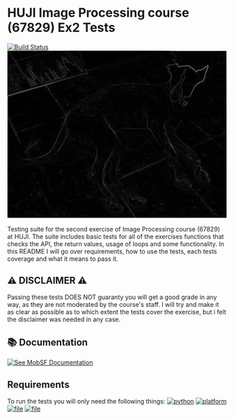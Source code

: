 # HUJI Image Processing course (67829) Ex2 Tests
[![Build Status](https://img.shields.io/badge/build%20version-1.0-green)](https://github.com/AssafHalsadi/Tests_ImageProcessingEx02)
![](readme_assets/julie_der.jpg)

Testing suite for the second exercise of Image Processing course (67829) at HUJI. The suite includes basic tests for all of the exercises functions that checks the API, the return values, usage of loops and some functionality. In this README I will go over requirements, how to use the tests, each tests coverage and what it means to pass it.


## :warning: DISCLAIMER :warning:
Passing these tests DOES NOT guaranty you will get a good grade in any way, as they are not moderated by the course's staff.
I will try and make it as clear as possible as to which extent the tests cover the exercise, but i felt the disclaimer was needed in any case.

## :books: Documentation
[![See MobSF Documentation](https://user-images.githubusercontent.com/4301109/70686099-3855f780-1c79-11ea-8141-899e39459da2.png)](html/pdoc/index.html)

## Requirements
To run the tests you will only need the following things:
[![python](https://img.shields.io/badge/python-3-blue.svg?logo=python&labelColor=yellow)](https://www.python.org/downloads/)
[![platform](https://img.shields.io/badge/platform-osx%2Flinux%2Fwindows-green.svg)](https://github.com/AssafHalsadi/Tests_ImageProcessingEx02)
[![file](https://img.shields.io/badge/file-ex2__helper.py-red)](https://moodle2.cs.huji.ac.il/nu20/course/view.php?id=67829)
[![file](https://img.shields.io/badge/file-sol2.py-red)](https://moodle2.cs.huji.ac.il/nu20/course/view.php?id=67829)


